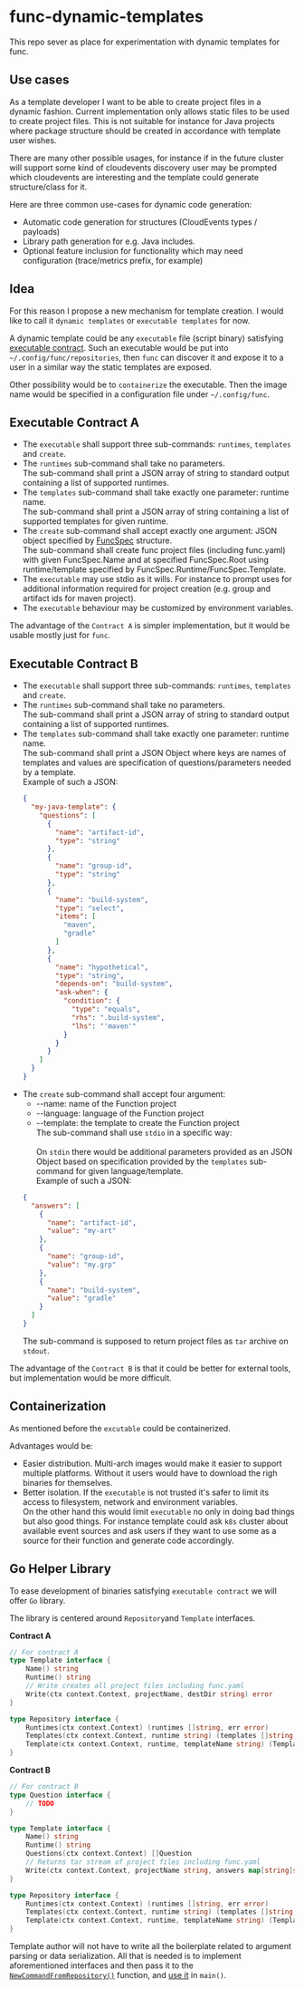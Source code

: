 # func-dynamic-templates

This repo sever as place for experimentation with dynamic templates for func.

## Use cases
As a template developer I want to be able to create project files in a dynamic fashion.
Current implementation only allows static files to be used to create project files.
This is not suitable for instance for Java projects where package structure should be created in accordance with template user wishes.

There are many other possible usages,
for instance if in the future cluster will support some kind of cloudevents discovery
user may be prompted which cloudevents are interesting and the template could generate structure/class for it.

Here are three common use-cases for dynamic code generation:
* Automatic code generation for structures (CloudEvents types / payloads)
* Library path generation for e.g. Java includes.
* Optional feature inclusion for functionality which may need configuration (trace/metrics prefix, for example)


## Idea
For this reason I propose a new mechanism for template creation.
I would like to call it `dynamic templates` or `executable templates` for now.

A dynamic template could be any `executable` file (script binary) satisfying
[executable contract](#executable-contract).
Such an executable would be put into `~/.config/func/repositories`,
then `func` can discover it and expose it to a user in a similar way the static templates are exposed.

Other possibility would be to `containerize` the executable.
Then the image name would be specified in a configuration file under `~/.config/func`.

## Executable Contract A

* The `executable` shall support three sub-commands: `runtimes`, `templates` and `create`.
* The `runtimes` sub-command shall take no parameters.</br>
  The sub-command shall print a JSON array of string to standard output containing a list of supported runtimes.
* The `templates` sub-command shall take exactly one parameter: runtime name. </br>
  The sub-command shall print a JSON array of string containing a list of supported templates for given runtime.
* The `create` sub-command shall accept exactly one argument: JSON object specified by
[FuncSpec](https://github.com/matejvasek/func-dynamic-templates/blob/main/lib/repository.go#L9) structure.</br>
  The sub-command shall create func project files (including func.yaml) with given FuncSpec.Name and at specified FuncSpec.Root using runtime/template specified by FuncSpec.Runtime/FuncSpec.Template.
* The `executable` may use stdio as it wills. For instance to prompt uses for additional information required for 
  project creation (e.g. group and artifact ids for maven project).
* The `executable` behaviour may be customized by environment variables.

The advantage of the `Contract A` is simpler implementation,
but it would be usable mostly just for `func`.

## Executable Contract B

* The `executable` shall support three sub-commands: `runtimes`, `templates` and `create`.
* The `runtimes` sub-command shall take no parameters.</br>
  The sub-command shall print a JSON array of string to standard output containing a list of supported runtimes.
* The `templates` sub-command shall take exactly one parameter: runtime name. </br>
  The sub-command shall print a JSON Object where keys are names of templates and values are specification
  of questions/parameters needed by a template.</br>
  Example of such a JSON: 
  ```json
  {
    "my-java-template": {
      "questions": [
        {
          "name": "artifact-id",
          "type": "string"
        },
        {
          "name": "group-id",
          "type": "string"
        },
        {
          "name": "build-system",
          "type": "select",
          "items": [
            "maven",
            "gradle"
          ]
        },
        {
          "name": "hypothetical",
          "type": "string",
          "depends-on": "build-system",
          "ask-when": {
            "condition": {
              "type": "equals",
              "rhs": ".build-system",
              "lhs": "'maven'"
            }
          }
        }
      ]
    }
  }
  ```
* The `create` sub-command shall accept four argument:
  * --name: name of the Function project
  * --language: language of the Function project
  * --template: the template to create the Function project</br>
  The sub-command shall use `stdio` in a specific way:</br></br>
  On `stdin` there would be additional parameters provided as an JSON Object based on specification provided
  by the `templates` sub-command for given language/template.</br>
  Example of such a JSON:
  ```json
  {
    "answers": [
      {
        "name": "artifact-id",
        "value": "my-art"
      },
      {
        "name": "group-id",
        "value": "my.grp"
      },
      {
        "name": "build-system",
        "value": "gradle"
      }
    ]
  }
  ```
  The sub-command is supposed to return project files as `tar` archive on `stdout`.

The advantage of the `Contract B` is that it could be better for external tools,
but implementation would be more difficult.

## Containerization

As mentioned before the `excutable` could be containerized.

Advantages would be:
* Easier distribution. Multi-arch images would make it easier to support multiple platforms.
Without it users would have to download the righ binaries for themselves.
* Better isolation. If the `executable` is not trusted it's safer to limit its access
to filesystem, network and environment variables.</br>
On the other hand this would limit `executable` no only in doing bad things but also good things.
For instance template could ask `k8s` cluster about available event sources and ask users if they
want to use some as a source for their function and generate code accordingly.

## Go Helper Library

To ease development of binaries satisfying `executable contract` we will offer `Go` library.

The library is centered around
`Repository`and `Template` interfaces.

<b>Contract A</b>
```go
// For contract A
type Template interface {
	Name() string
	Runtime() string
	// Write creates all project files including func.yaml
	Write(ctx context.Context, projectName, destDir string) error
}

type Repository interface {
	Runtimes(ctx context.Context) (runtimes []string, err error)
	Templates(ctx context.Context, runtime string) (templates []string, err error)
	Template(ctx context.Context, runtime, templateName string) (Template, error)
}
```

<b>Contract B</b>
```go
// For contract B
type Question interface {
	// TODO
}

type Template interface {
    Name() string
    Runtime() string
    Questions(ctx context.Context) []Question
    // Returns tar stream of project files including func.yaml
    Write(ctx context.Context, projectName string, answers map[string]string) (io.Reader, error)
}

type Repository interface {
    Runtimes(ctx context.Context) (runtimes []string, err error)
    Templates(ctx context.Context, runtime string) (templates []string, err error)
    Template(ctx context.Context, runtime, templateName string) (Template, error)
}
```

Template author will not have to write all the boilerplate related to argument parsing or data serialization.
All that is needed is to implement aforementioned interfaces and then pass it to the
[`NewCommandFromRepository()`](https://github.com/matejvasek/func-dynamic-templates/blob/main/lib/repository.go#L56) function,
and [use it](https://github.com/matejvasek/func-dynamic-templates/blob/main/cmd/quarkus-func-template/main.go#L33) in `main()`.
